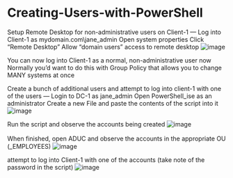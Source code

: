 # Creating-Users-with-PowerShell

Setup Remote Desktop for non-administrative users on Client-1
—
Log into Client-1 as mydomain.com\jane_admin
Open system properties
Click “Remote Desktop”
Allow “domain users” access to remote desktop
![image](https://github.com/user-attachments/assets/63792260-a27b-46aa-8587-dc9df1b836e1)

You can now log into Client-1 as a normal, non-administrative user now
Normally you’d want to do this with Group Policy that allows you to change MANY systems at once


Create a bunch of additional users and attempt to log into client-1 with one of the users
—
Login to DC-1 as jane_admin
Open PowerShell_ise as an administrator
Create a new File and paste the contents of the script into it
![image](https://github.com/user-attachments/assets/c44bd581-e15f-402d-904a-036e9b805d70)

Run the script and observe the accounts being created
![image](https://github.com/user-attachments/assets/9154922a-0f05-4580-a06c-a5ff44edfcce)

When finished, open ADUC and observe the accounts in the appropriate OU　(_EMPLOYEES)
![image](https://github.com/user-attachments/assets/dacc2037-90c5-43cc-84c3-cde59c7847f7)

attempt to log into Client-1 with one of the accounts (take note of the password in the script)
![image](https://github.com/user-attachments/assets/beddc031-f175-40d4-930a-1fcab49a55b1)


